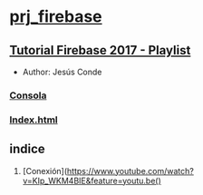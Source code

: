 # [prj_firebase](https://github.com/eacevedof/prj_firebase)

## [Tutorial Firebase 2017 - Playlist](https://www.youtube.com/watch?v=KIp_WKM4BIE&list=PLEtcGQaT56chIjXff_cAEglfe6gBSNFHj)
- Author: Jesús Conde

### [Consola](https://console.firebase.google.com/project/fir-test-2017/database/fir-test-2017/data)
### [Index.html](file:///C:/xampp/htdocs/prj_firebase/index.html)

## indice

1. [Conexión](https://www.youtube.com/watch?v=KIp_WKM4BIE&feature=youtu.be()